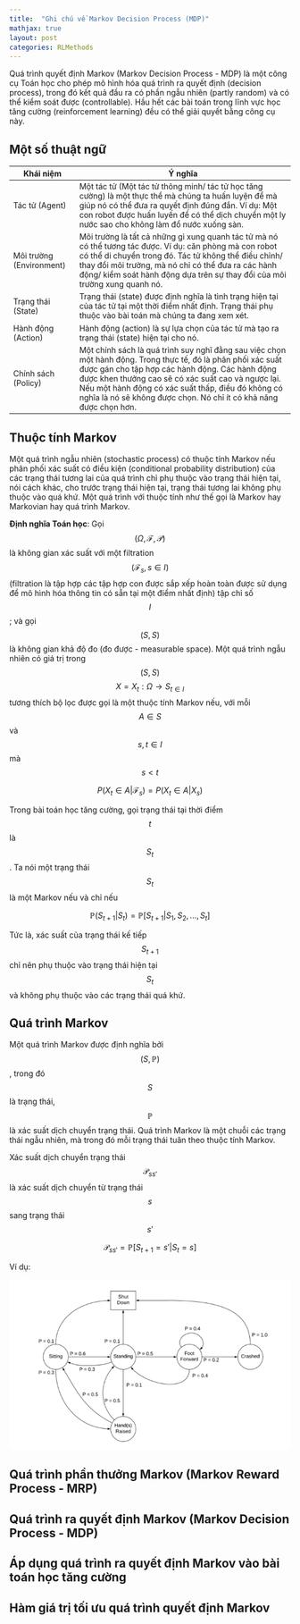 ```yaml
---
title:  "Ghi chú về Markov Decision Process (MDP)"
mathjax: true
layout: post
categories: RLMethods
---
```


Quá trình quyết định Markov (Markov Decision Process - MDP) là một công cụ Toán học cho phép mô hình hóa quá trình ra quyết định (decision process), trong đó kết quả đầu ra có phần ngẫu nhiên (partly random) và có thể kiểm soát được (controllable). Hầu hết các bài toán trong lĩnh vực học tăng cường (reinforcement learning) đều có thể giải quyết bằng công cụ này.

## Một số thuật ngữ

| Khái niệm  	|   Ý nghĩa	|
|---	|---	|
|  Tác tử (Agent) 	|  Một tác tử (Một tác tử thông minh/ tác tử học tăng cường) là một thực thể mà chúng ta huấn luyện để mà giúp nó có thể đưa ra quyết định đúng đắn. Ví dụ: Một con robot được huấn luyến để có thể dịch chuyển một ly nước sao cho không làm đổ nước xuống sàn. |
|  Môi trường (Environment) |  Môi trường là tất cả những gì xung quanh tác tử mà nó có thể tương tác được. Ví dụ: căn phòng mà con robot có thể di chuyển trong đó. Tác tử không thể điều chỉnh/ thay đổi môi trường, mà nó chỉ có thể đưa ra các hành động/ kiểm soát hành động dựa trên sự thay đổi của môi trường xung quanh nó.	|
|  Trạng thái (State) 	|  Trạng thái (state) được định nghĩa là tình trạng hiện tại của tác tử tại một thời điểm nhất định. Trạng thái phụ thuộc vào bài toán mà chúng ta đang xem xét. 	|
|  Hành động (Action) 	|  Hành động (action) là sự lựa chọn của tác tử mà tạo ra trạng thái (state) hiện tại cho nó.	|
|  Chính sách (Policy) 	|  Một chính sách là quá trình suy nghĩ đằng sau việc chọn một hành động. Trong thực tế, đó là phân phối xác suất được gán cho tập hợp các hành động. Các hành động được khen thưởng cao sẽ có xác suất cao và ngược lại. Nếu một hành động có xác suất thấp, điều đó không có nghĩa là nó sẽ không được chọn. Nó chỉ ít có khả năng được chọn hơn. 	|

## Thuộc tính Markov

Một quá trình ngẫu nhiên (stochastic process) có thuộc tính Markov nếu phân phối xác suất có điều kiện (conditional probability distribution) của các trạng thái tương lai của quá trình chỉ phụ thuộc vào trạng thái hiện tại, nói cách khác, cho trước trạng thái hiện tại, trạng thái tương lai không phụ thuộc vào quá khứ. Một quá trình với thuộc tính như thế gọi là Markov hay Markovian hay quá trình Markov.

**Định nghĩa Toán học**: Gọi $$(\Omega, \mathcal{F}, \mathcal{P})$$ là không gian xác suất với một filtration $$(\mathcal{F}_s, s \in I)$$ (filtration là tập hợp các tập hợp con được sắp xếp hoàn toàn được sử dụng để mô hình hóa thông tin có sẵn tại một điểm nhất định) tập chỉ số $$I$$; và gọi $$(S, S)$$ là không gian khả độ đo (đo được - measurable space). Một quá trình ngẫu nhiên có giá trị trong $$(S, S)$$ $$X = {X_t : \Omega \rightarrow S}_{t\in I}$$ tương thích bộ lọc được gọi là một thuộc tính Markov nếu, với mỗi $$A \in S$$ và $$s, t \in I$$ mà $$s < t$$

$$
P(X_t \in A | \mathcal{F}_s) = P(X_t \in A | X_s)
$$

Trong bài toán học tăng cường, gọi trạng thái tại thời điểm $$t$$ là $$S_t$$. Ta nói một trạng thái $$S_t$$ là một Markov nếu và chỉ nếu

$$
\mathbb{P}(S_{t+1} | S_t) = \mathbb{P}[S_{t+1} | S_1, S_2, ..., S_t]
$$

Tức là, xác suất của trạng thái kế tiếp $$S_{t+1}$$ chỉ nên phụ thuộc vào trạng thái hiện tại $$S_t$$ và không phụ thuộc vào các trạng thái quá khứ.

## Quá trình Markov

Một quá trình Markov được định nghĩa bởi $$(S, \mathbb{P})$$, trong đó $$S$$ là trạng thái, $$\mathbb{P}$$ là xác suất dịch chuyển trạng thái. Quá trình Markov là một chuỗi các trạng thái ngẫu nhiên, mà trong đó mỗi trạng thái tuân theo thuộc tính Markov.

Xác suất dịch chuyển trạng thái $$\mathcal{P}_{ss'}$$ là xác suất dịch chuyển từ trạng thái $$s$$ sang trạng thái $$s'$$

$$
\mathcal{P}_{ss'} = \mathbb{P}[S_{t+1} = s' | S_t = s]
$$

Ví dụ:

![](../assets/figures/posts/mdp/3_markov-decision-process.png)

## Quá trình phần thưởng Markov (Markov Reward Process - MRP)


## Quá trình ra quyết định Markov (Markov Decision Process - MDP)

## Áp dụng quá trình ra quyết định Markov vào bài toán học tăng cường

## Hàm giá trị tối ưu quá trình quyết định Markov

